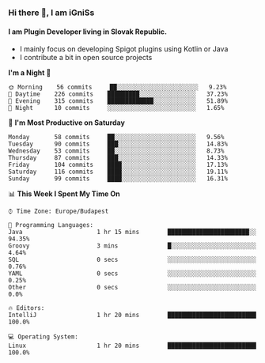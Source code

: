 ### Hi there 👋, I am iGniSs

#### I am Plugin Developer living in Slovak Republic.
- I mainly focus on developing Spigot plugins using Kotlin or Java
- I contribute a bit in open source projects

<!--START_SECTION:waka-->
**I'm a Night 🦉** 

```text
🌞 Morning    56 commits     ██░░░░░░░░░░░░░░░░░░░░░░░   9.23% 
🌆 Daytime    226 commits    █████████░░░░░░░░░░░░░░░░   37.23% 
🌃 Evening    315 commits    █████████████░░░░░░░░░░░░   51.89% 
🌙 Night      10 commits     ░░░░░░░░░░░░░░░░░░░░░░░░░   1.65%

```
📅 **I'm Most Productive on Saturday** 

```text
Monday       58 commits     ██░░░░░░░░░░░░░░░░░░░░░░░   9.56% 
Tuesday      90 commits     ███░░░░░░░░░░░░░░░░░░░░░░   14.83% 
Wednesday    53 commits     ██░░░░░░░░░░░░░░░░░░░░░░░   8.73% 
Thursday     87 commits     ███░░░░░░░░░░░░░░░░░░░░░░   14.33% 
Friday       104 commits    ████░░░░░░░░░░░░░░░░░░░░░   17.13% 
Saturday     116 commits    ████░░░░░░░░░░░░░░░░░░░░░   19.11% 
Sunday       99 commits     ████░░░░░░░░░░░░░░░░░░░░░   16.31%

```


📊 **This Week I Spent My Time On** 

```text
⌚︎ Time Zone: Europe/Budapest

💬 Programming Languages: 
Java                     1 hr 15 mins        ███████████████████████░░   94.35% 
Groovy                   3 mins              █░░░░░░░░░░░░░░░░░░░░░░░░   4.64% 
SQL                      0 secs              ░░░░░░░░░░░░░░░░░░░░░░░░░   0.76% 
YAML                     0 secs              ░░░░░░░░░░░░░░░░░░░░░░░░░   0.25% 
Other                    0 secs              ░░░░░░░░░░░░░░░░░░░░░░░░░   0.0%

🔥 Editors: 
IntelliJ                 1 hr 20 mins        █████████████████████████   100.0%

💻 Operating System: 
Linux                    1 hr 20 mins        █████████████████████████   100.0%

```


<!--END_SECTION:waka-->